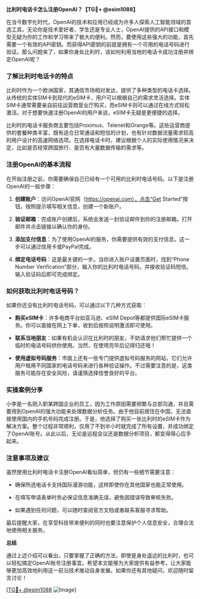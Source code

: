 **比利时电话卡怎么注册OpenAI？【TG💪+ @esim1088】**

在当今数字化时代，OpenAI的技术和应用已经成为许多人探索人工智能领域的首选工具。无论你是技术爱好者、学生还是专业人士，OpenAI提供的API接口和模型无疑为你的工作和学习带来了极大的便利。然而，要使用这些强大的功能，首先需要一个有效的API密钥。而获得API密钥的前提是拥有一个可用的电话号码进行验证。那么问题来了，如果你身处比利时，该如何利用当地的电话卡成功注册并绑定OpenAI呢？

### 了解比利时电话卡的特点

比利时作为一个欧洲国家，其通信市场相对发达，提供了多种类型的电话卡选择。从传统的实体SIM卡到现代的eSIM卡，用户可以根据自己的需求灵活选择。实体SIM卡通常需要亲自前往运营商营业厅购买，而eSIM卡则可以通过在线方式轻松激活。对于想要快速注册OpenAI的用户来说，eSIM卡无疑是更便捷的选择。

比利时的电话卡服务商主要包括Proximus、Telenet和Orange等。这些运营商提供的套餐种类丰富，既有适合日常通话和短信的计划，也有针对数据流量需求较高的用户设计的高速网络选项。在选择电话卡时，建议根据个人的实际使用情况来决定，比如是否经常跨国旅行、是否有大量数据传输的需求等。

### 注册OpenAI的基本流程

在开始注册之前，你需要确保自己已经有一个可用的比利时电话号码。以下是注册OpenAI的一般步骤：

1. **创建账户**：访问OpenAI官网（https://openai.com），点击“Get Started”按钮，按照提示填写相关信息，创建一个新账户。
   
2. **验证邮箱**：完成账户创建后，系统会发送一封验证邮件到你的注册邮箱。打开邮件并点击链接以确认你的身份。

3. **添加支付信息**：为了使用OpenAI的服务，你需要提供有效的支付信息。这一步可以通过信用卡或PayPal完成。

4. **绑定电话号码**：这是最关键的一步。当你进入账户设置页面时，找到“Phone Number Verification”部分，输入你的比利时电话号码，并接收验证码短信。输入验证码后即可完成绑定。

### 如何获取比利时电话号码？

如果你还没有比利时电话号码，可以通过以下几种方式获取：

- **购买eSIM卡**：许多电商平台如亚马逊、eSIM Depot等都提供国际eSIM卡服务。你可以直接在网上下单，收到后按照说明激活即可使用。
  
- **联系当地朋友**：如果有机会认识在比利时的朋友，不妨请求他们帮忙提供一个临时的电话号码供你使用。当然，在使用完毕后记得归还哦！

- **使用虚拟号码服务**：市面上还有一些专门提供虚拟号码服务的网站，它们允许用户租用不同国家的电话号码来进行各种验证操作。不过需要注意的是，这类服务可能存在安全风险，请谨慎选择信誉良好的平台。

### 实操案例分享

小李是一名刚入职某跨国企业的员工，因为工作原因需要频繁与总部沟通，并且需要用到OpenAI的强大功能来处理数据分析任务。由于他目前居住在中国，无法直接使用国内的手机号码完成注册。于是，他选择了购买一张比利时的eSIM卡作为解决方案。整个过程非常顺利，仅用了不到半小时就完成了所有设置，并成功绑定了OpenAI账号。从此以后，无论是远程会议还是数据分析项目，都变得得心应手起来。

### 注意事项及建议

虽然使用比利时电话卡注册OpenAI看似简单，但仍有一些细节需要注意：

- 确保所选电话卡支持国际漫游功能，这样即使你在其他国家也能正常使用。
  
- 在填写申请表单时务必保证信息准确无误，避免因错误导致审核失败。
  
- 如果遇到任何问题，可以随时查阅官方文档或者联系客服寻求帮助。

最后提醒大家，在享受科技带来便利的同时也要注意保护个人信息安全，合理合法地使用相关服务。

**总结**

通过上述介绍可以看出，只要掌握了正确的方法，即使是身处遥远的比利时，也可以轻松搞定OpenAI账号注册事宜。希望本文能够为大家提供有益参考，让大家能够更加高效地利用这一前沿技术推动自身发展。如果你还有其他疑问，欢迎随时留言讨论！

[[TG💪+ @esim1088](https://t.me/s/esim1088) ![Image](https://i.postimg.cc/4NQfJmqS/Snipaste-2025-05-13-00-14-12.png)]